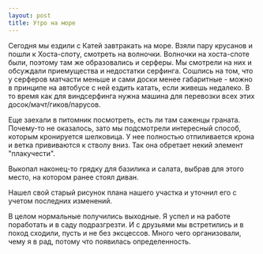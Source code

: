 ```yaml
---
layout: post
title: Утро на море
---
```


Сегодня мы ездили с Катей завтракать на море. Взяли пару крусанов и пошли к Хоста-споту, смотреть на волночки. Волночки на хоста-споте были, поэтому там же образовались и серферы. Мы смотрели на них и обсуждали приемущества и недостатки серфинга. Сошлись на том, что у серферов матчасти меньше и сами доски менее габаритные - можно в принципе на автобусе с ней ездить катать, если живешь недалеко. В то время как для виндсерфинга нужна машина для перевозки всех этих досок/мачт/гиков/парусов.

Еще заехали в питомник посмотреть, есть ли там саженцы граната. Почему-то не оказалось, зато мы подсмотрели интересный способ, которым кронируется шелковица. У нее полностью отпиливается крона и ветка прививаются к стволу вниз. Так она обретает некий элемент "плакучести".

Выкопал наконец-то грядку для базилика и салата, выбрав для этого место, на котором ранее стоял диван. 

Нашел свой старый рисунок плана нашего участка и уточнил его с учетом последних изменений.

В целом нормальные получились выходные. Я успел и на работе поработать и в саду подразгрезти. И с друзьями мы встретились и в поход сходили, пусть и не без эксцессов. Много чего организовали, чему я в рад, потому что появилась определенность.